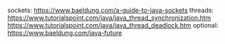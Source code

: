 sockets: 
        https://www.baeldung.com/a-guide-to-java-sockets
threads: 
        https://www.tutorialspoint.com/java/java_thread_synchronization.htm
        https://www.tutorialspoint.com/java/java_thread_deadlock.htm
        optional: https://www.baeldung.com/java-future